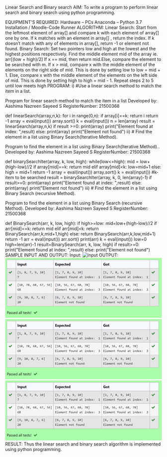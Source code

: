 Linear Search and Binary search
AIM:
To write a program to perform linear search and binary search using python programming.

EQUIPMENT'S REQUIRED:
Hardware – PCs
Anaconda – Python 3.7 Installation / Moodle-Code Runner
ALGORITHM:
Linear Search:
Start from the leftmost element of array[] and compare k with each element of array[] one by one.
If k matches with an element in array[] , return the index.
If k doesn’t match with any of elements in array[], return -1 or element not found.
Binary Search:
Set two pointers low and high at the lowest and the highest positions respectively.
Find the middle element mid of the array ie. arr[(low + high)/2]
If x == mid, then return mid.Else, compare the element to be searched with m.
If x > mid, compare x with the middle element of the elements on the right side of mid. This is done by setting low to low = mid + 1.
Else, compare x with the middle element of the elements on the left side of mid. This is done by setting high to high = mid - 1.
Repeat steps 2 to 5 until low meets high
PROGRAM:
i) #Use a linear search method to match the item in a list.

Program for linear search method to match the item in a list
Developed by: Aashima Nazreen Sayeed S
RegisterNumber: 21500368

def linearSearch(array,n,k):
    for i in range(0,n):
        if array[i]==k:
            return i
    return -1
array = eval(input())
array.sort()
k = eval(input())
n = len(array)
result = linearSearch(array,n,k)
if result >=0:
    print(array)
    print("Element found at index: ",result)
else:
    print(array)
    print("Element not found")
ii) # Find the element in a list using Binary Search(Iterative Method).

Program to find the element in a list using Binary Search(Iterative Method)..
Developed by: Aashima Nazreen Sayeed S
RegisterNumber: 21500368

def binarySearchIter(array, k, low, high):
    while(low<=high):
        mid = low+(high-low)//2
        if array[mid]==k:
            return mid
        elif array[mid]<k:
            low=mid+1
        else:
            high = mid+1
    return -1
array = eval(input())
array.sort()
k = eval(input()) #k-item to be searched
result = binarySearchIter(array, k, 0, len(array)-1)
if result>=0:
    print(array)
    print("Element found at index: ",result)
else:
    print(array)
    print("Element not found")
iii) # Find the element in a list using Binary Search (recursive Method).

Program to find the element in a list using Binary Search (recursive Method).
Developed by: Aashima Nazreen Sayeed S
RegisterNumber: 21500368

def BinarySearch(arr, k, low, high):
    if high>=low:
        mid=low+(high-low)//2
        if arr[mid]==k:
            return mid
        elif arr[mid]<k:
            return BinarySearch(arr,k,mid+1,high)
        else:
            return BinarySearch(arr,k,low,mid+1)
    return -1
arr = eval(input())
arr.sort()
print(arr)
k = eval(input()) 
low=0
high=len(arr)-1
result=BinarySearch(arr, k, low, high)
if result>=0:
    print("Element found at index: ",result)
else:
    print("Element not found")
SAMPLE INPUT AND OUTPUT:
Input:
![input](/inputo1.png)
OUTPUT:
![output](/outpout1.png)
![output](/outpout1.png)
![output](/outpout1.png)
RESULT:
Thus the linear search and binary search algorithm is implemented using python programming. 
